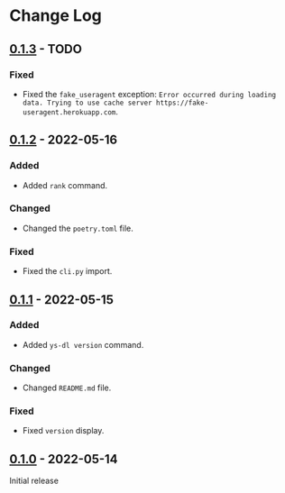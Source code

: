 # Change Log

## [0.1.3] - TODO

### Fixed

- Fixed the `fake_useragent` exception: `Error occurred during loading data. Trying to use cache server https://fake-useragent.herokuapp.com`.

## [0.1.2] - 2022-05-16

### Added

- Added `rank` command.

### Changed

- Changed the `poetry.toml` file.

### Fixed

- Fixed the `cli.py` import.

## [0.1.1] - 2022-05-15

### Added

- Added `ys-dl version` command.

### Changed

- Changed `README.md` file.

### Fixed

- Fixed `version` display.

## [0.1.0] - 2022-05-14

Initial release

[0.1.3]: https://github.com/XavierJiezou/ys-dl/releases/tag/0.1.3
[0.1.2]: https://github.com/XavierJiezou/ys-dl/releases/tag/0.1.2
[0.1.1]: https://github.com/XavierJiezou/ys-dl/releases/tag/0.1.1
[0.1.0]: https://github.com/XavierJiezou/ys-dl/releases/tag/0.1.0